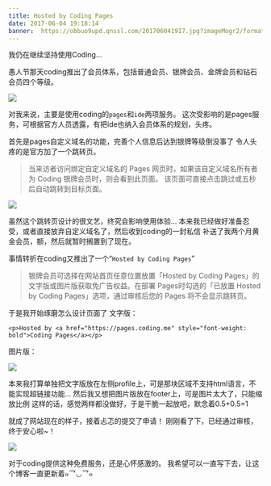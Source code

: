```yaml
---
title: Hosted by Coding Pages
date: 2017-06-04 19:18:14
banner:  https://obbuo9upd.qnssl.com/201706041917.jpg?imageMogr2/format/webp
---
```


我仍在继续坚持使用Coding...

<!--more-->


愚人节那天coding推出了会员体系，包括普通会员、银牌会员、金牌会员和钻石会员四个等级。

![](https://obbuo9upd.qnssl.com/201706041843.PNG?imageMogr2/format/webp)

对我来说，主要是使用coding的`pages`和`ide`两项服务。
这次受影响的是pages服务，可根据官方人员透露，有把ide也纳入会员体系的规划，头疼。

首先是pages自定义域名的功能，完善个人信息后达到银牌等级倒没事了
令人头疼的是官方加了一个跳转页。

> 当来访者访问绑定自定义域名的 Pages 网页时，如果该自定义域名所有者为 Coding 银牌会员时，则会看到此页面。
该页面可直接点击跳过或五秒后自动跳转到目标页面。

![](https://obbuo9upd.qnssl.com/201706041854.jpg?imageMogr2/format/webp)

虽然这个跳转页设计的很文艺，终究会影响使用体验...
本来我已经做好准备忍受，或者直接放弃自定义域名了，然后收到coding的一封私信
补送了我两个月黄金会员，额，然后就暂时搁置到了现在。

事情转折在coding又推出了一个“`Hosted by Coding Pages`”

> 银牌会员可选择在网站首页任意位置放置「Hosted by Coding Pages」的文字版或图片版获取免广告权益。在部署 Pages时勾选的「已放置 Hosted by Coding Pages」选项，通过审核后您的 Pages 将不会显示跳转页。

于是我开始琢磨怎么设计页面了
文字版：
```
<p>Hosted by <a href="https://pages.coding.me" style="font-weight: bold">Coding Pages</a></p>
```

图片版：

![](https://obbuo9upd.qnssl.com/201706041905.PNG?imageMogr2/format/webp)

本来我打算单独把文字版放在左侧profile上，可是那块区域不支持html语言，不能实现超链接功能...
然后我又想把图片版放在footer上，可是图片太大了，只能缩放比例
这样的话，感觉两样都没做好，于是干脆一起放吧，默念着0.5+0.5=1

就成了网站现在的样子，接着忐忑的提交了申请！
刚刚看了下，已经通过审核，终于安心啦~！

![](https://obbuo9upd.qnssl.com/201706041909.PNG?imageMogr2/format/webp)

对于coding提供这种免费服务，还是心怀感激的。
我希望可以一直写下去，让这个博客一直更新着๑乛◡乛๑



